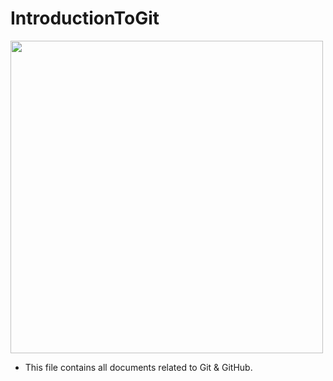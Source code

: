 # IntroductionToGit
<img src="https://github.com/kashika0112/IntoductionToGit/blob/main/Images/cover-pic.jpeg" width=500>

- This file contains all documents related to Git & GitHub.

